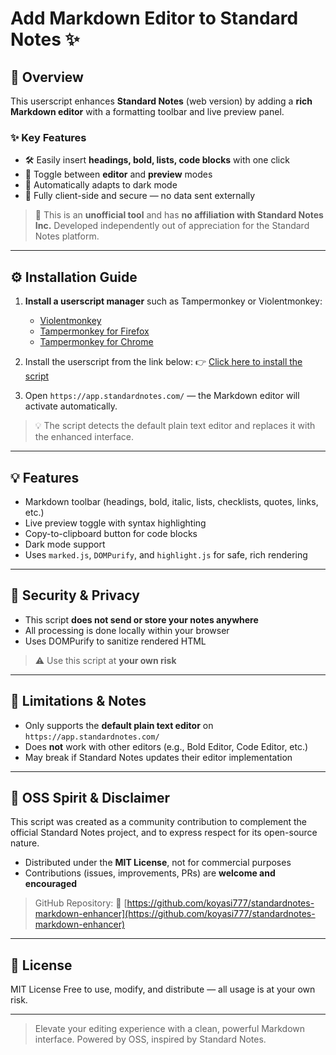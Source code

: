 # Add Markdown Editor to Standard Notes ✨

## 📌 Overview

This userscript enhances **Standard Notes** (web version) by adding a **rich Markdown editor** with a formatting toolbar and live preview panel.

### ✨ Key Features

* 🛠️ Easily insert **headings, bold, lists, code blocks** with one click
* 🔄 Toggle between **editor** and **preview** modes
* 🌙 Automatically adapts to dark mode
* 🧼 Fully client-side and secure — no data sent externally

> 🚫 This is an **unofficial tool** and has **no affiliation with Standard Notes Inc.**
> Developed independently out of appreciation for the Standard Notes platform.

---

## ⚙️ Installation Guide

1. **Install a userscript manager** such as Tampermonkey or Violentmonkey:

   * [Violentmonkey](https://violentmonkey.github.io/)
   * [Tampermonkey for Firefox](https://addons.mozilla.org/firefox/addon/tampermonkey/)
   * [Tampermonkey for Chrome](https://chrome.google.com/webstore/detail/tampermonkey/dhdgffkkebhmkfjojejmpbldmpobfkfo)

2. Install the userscript from the link below:
   👉 [Click here to install the script](https://raw.githubusercontent.com/koyasi777/standardnotes-markdown-enhancer/main/standardnotes-markdown-enhancer.user.js)

3. Open `https://app.standardnotes.com/` — the Markdown editor will activate automatically.

> 💡 The script detects the default plain text editor and replaces it with the enhanced interface.

---

## 💡 Features

* Markdown toolbar (headings, bold, italic, lists, checklists, quotes, links, etc.)
* Live preview toggle with syntax highlighting
* Copy-to-clipboard button for code blocks
* Dark mode support
* Uses `marked.js`, `DOMPurify`, and `highlight.js` for safe, rich rendering

---

## 🔐 Security & Privacy

* This script **does not send or store your notes anywhere**
* All processing is done locally within your browser
* Uses DOMPurify to sanitize rendered HTML

> ⚠️ Use this script at **your own risk**

---

## 📌 Limitations & Notes

* Only supports the **default plain text editor** on `https://app.standardnotes.com/`
* Does **not** work with other editors (e.g., Bold Editor, Code Editor, etc.)
* May break if Standard Notes updates their editor implementation

---

## 🙏 OSS Spirit & Disclaimer

This script was created as a community contribution to complement the official Standard Notes project, and to express respect for its open-source nature.

* Distributed under the **MIT License**, not for commercial purposes
* Contributions (issues, improvements, PRs) are **welcome and encouraged**

> GitHub Repository:
> 🔗 [https://github.com/koyasi777/standardnotes-markdown-enhancer](https://github.com/koyasi777/standardnotes-markdown-enhancer)

---

## 📜 License

MIT License
Free to use, modify, and distribute — all usage is at your own risk.

---

> Elevate your editing experience with a clean, powerful Markdown interface.
> Powered by OSS, inspired by Standard Notes.
